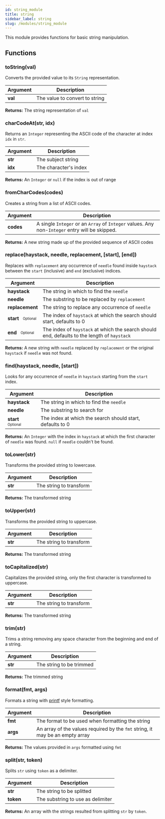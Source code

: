 ```yaml
---
id: string_module
title: string
sidebar_label: string
slug: /modules/string_module
---
```



This module provides functions for basic string manipulation.


## Functions


### toString(val)
Converts the provided value to its `String` representation.  


| Argument | Description |
| -------- | ----------- |
|  **val**  | The value to convert to string |



**Returns:** The string representation of `val`




### charCodeAt(str, idx)
Returns an `Integer` representing the ASCII code of the character at index `idx` in `str`.   


| Argument | Description |
| -------- | ----------- |
|  **str**  | The subject string |
|  **idx**  | The character's index |



**Returns:** An `Integer` or `null` if the index is out of range




### fromCharCodes(codes)
Creates a string from a list of ASCII codes.  


| Argument | Description |
| -------- | ----------- |
|  **codes**  | A single `Integer` or an `Array` of `Integer` values. Any non-`Integer` entry will be skipped. |



**Returns:** A new string made up of the provided sequence of ASCII codes




### replace(haystack, needle, replacement, [start], [end])
Replaces with `replacement` any occurrence of `needle` found inside `haystack` between the `start` (inclusive) and `end` (exclusive) indices.      


| Argument | Description |
| -------- | ----------- |
|  **haystack**  | The string in which to find the `needle` |
|  **needle**  | The substring to be replaced by `replacement` |
|  **replacement**  | The string to replace any occurrence of `needle` |
|  **start** &nbsp; <sub><sup>Optional</sup></sub>  | The index of `haystack` at which the search should start, defaults to 0 |
|  **end** &nbsp; <sub><sup>Optional</sup></sub>  | The index of `haystack` at which the search should end, defaults to the length of `haystack` |



**Returns:** A new string with `needle` replaced by `replacement` or the original `haystack` if `needle` was not found.




### find(haystack, needle, [start])
Looks for any occurrence of `needle` in `haystack` starting from the `start` index.    


| Argument | Description |
| -------- | ----------- |
|  **haystack**  | The string in which to find the `needle` |
|  **needle**  | The substring to search for |
|  **start** &nbsp; <sub><sup>Optional</sup></sub>  | The index at which the search should start, defaults to 0 |



**Returns:** An `Integer` with the index in `haystack` at which the first character of `needle` was found. `null` if `needle` couldn&#39;t be found.




### toLower(str)
Transforms the provided string to lowercase.  


| Argument | Description |
| -------- | ----------- |
|  **str**  | The string to transform |



**Returns:** The transformed string




### toUpper(str)
Transforms the provided string to uppercase.  


| Argument | Description |
| -------- | ----------- |
|  **str**  | The string to transform |



**Returns:** The transformed string




### toCapitalized(str)
Capitalizes the provided string, only the first character is transformed to uppercase.  


| Argument | Description |
| -------- | ----------- |
|  **str**  | The string to transform |



**Returns:** The transformed string




### trim(str)
Trims a string removing any space character from the beginning and end of a string.  


| Argument | Description |
| -------- | ----------- |
|  **str**  | The string to be trimmed |



**Returns:** The trimmed string




### format(fmt, args)
Formats a string with [printf](http://www.cplusplus.com/reference/cstdio/printf/) style formatting.   


| Argument | Description |
| -------- | ----------- |
|  **fmt**  | The format to be used when formatting the string |
|  **args**  | An array of the values required by the `fmt` string, it may be an empty array |



**Returns:** The values provided in `args` formatted using `fmt`




### split(str, token)
Splits `str` using `token` as a delimiter.   


| Argument | Description |
| -------- | ----------- |
|  **str**  | The string to be splitted |
|  **token**  | The substring to use as delimiter |



**Returns:** An array with the strings resulted from splitting `str` by `token`.





